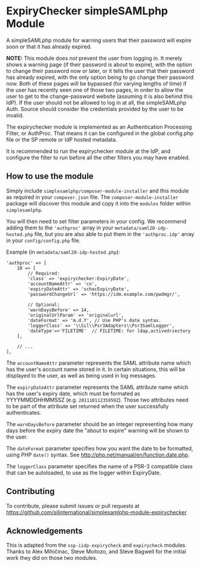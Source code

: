 # ExpiryChecker simpleSAMLphp Module #
A simpleSAMLphp module for warning users that their password will expire soon 
or that it has already expired.

**NOTE:** This module does *not* prevent the user from logging in. It merely 
shows a warning page (if their password is about to expire), with the option to 
change their password now or later, or it tells the user that their password has
already expired, with the only option being to go change their password now. 
Both of these pages will be bypassed (for varying lengths of time) if the user 
has recently seen one of those two pages, in order to allow the user to get to 
the change-password website (assuming it is also behind this IdP). If the user 
should not be allowed to log in at all, the simpleSAMLphp Auth. Source should 
consider the credentials provided by the user to be invalid.

The expirychecker module is implemented as an Authentication Processing Filter, 
or AuthProc. That means it can be configured in the global config.php file or 
the SP remote or IdP hosted metadata.

It is recommended to run the expirychecker module at the IdP, and configure the
filter to run before all the other filters you may have enabled.

## How to use the module ##
Simply include `simplesamlphp/composer-module-installer` and this module as 
required in your `composer.json` file. The `composer-module-installer` package 
will discover this module and copy it into the `modules` folder within 
`simplesamlphp`.

You will then need to set filter parameters in your config. We recommend adding 
them to the `'authproc'` array in your `metadata/saml20-idp-hosted.php` file, 
but you are also able to put them in the `'authproc.idp'` array in your 
`config/config.php` file.

Example (in `metadata/saml20-idp-hosted.php`):

    'authproc' => [
        10 => [
            // Required:
            'class' => 'expirychecker:ExpiryDate',
            'accountNameAttr' => 'cn',
            'expiryDateAttr' => 'schacExpiryDate',
            'passwordChangeUrl' => 'https://idm.example.com/pwdmgr/',

            // Optional:
            'warnDaysBefore' => 14,
            'originalUrlParam' => 'originalurl',
            'dateFormat' => 'm.d.Y', // Use PHP's date syntax.
            'loggerClass' => '\\Sil\\Psr3Adapters\\Psr3SamlLogger',
            'dateType'=>'FILETIME'  // FILETIME: for ldap,activedriectory 
        ],
        
        // ...
    ],

The `accountNameAttr` parameter represents the SAML attribute name which has 
the user's account name stored in it. In certain situations, this will be 
displayed to the user, as well as being used in log messages.

The `expiryDateAttr` parameter represents the SAML attribute name which has 
the user's expiry date, which must be formated as YYYYMMDDHHMMSSZ (e.g. 
`20111011235959Z`). Those two attributes need to be part of the attribute set 
returned when the user successfully authenticates.

The `warnDaysBefore` parameter should be an integer representing how many days 
before the expiry date the "about to expire" warning will be shown to the user.

The `dateFormat` parameter specifies how you want the date to be formatted, 
using PHP `date()` syntax. See <http://php.net/manual/en/function.date.php>.

The `loggerClass` parameter specifies the name of a PSR-3 compatible class that 
can be autoloaded, to use as the logger within ExpiryDate.

## Contributing ##
To contribute, please submit issues or pull requests at 
https://github.com/silinternational/simplesamlphp-module-expirychecker

## Acknowledgements ##
This is adapted from the `ssp-iidp-expirycheck` and `expirycheck` modules. 
Thanks to Alex Mihičinac, Steve Moitozo, and Steve Bagwell for the initial work 
they did on those two modules.
